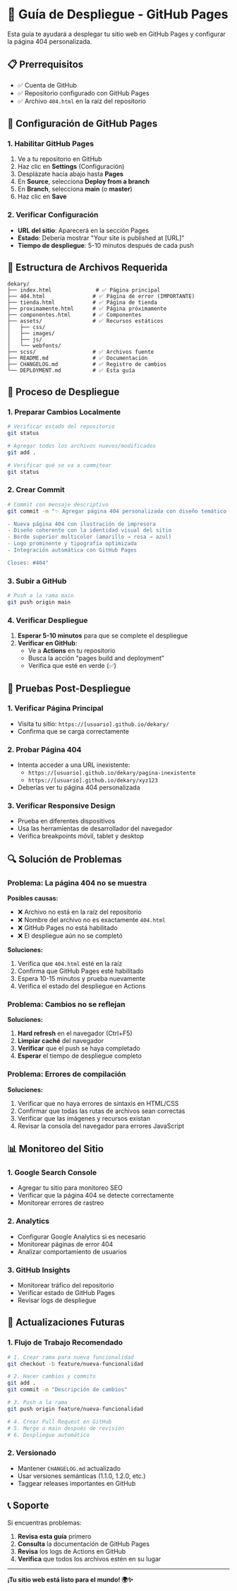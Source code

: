 # 🚀 Guía de Despliegue - GitHub Pages

Esta guía te ayudará a desplegar tu sitio web en GitHub Pages y configurar la página 404 personalizada.

## 📋 **Prerrequisitos**

- ✅ Cuenta de GitHub
- ✅ Repositorio configurado con GitHub Pages
- ✅ Archivo `404.html` en la raíz del repositorio

## 🔧 **Configuración de GitHub Pages**

### **1. Habilitar GitHub Pages**

1. Ve a tu repositorio en GitHub
2. Haz clic en **Settings** (Configuración)
3. Desplázate hacia abajo hasta **Pages**
4. En **Source**, selecciona **Deploy from a branch**
5. En **Branch**, selecciona **main** (o **master**)
6. Haz clic en **Save**

### **2. Verificar Configuración**

- **URL del sitio**: Aparecerá en la sección Pages
- **Estado**: Debería mostrar "Your site is published at [URL]"
- **Tiempo de despliegue**: 5-10 minutos después de cada push

## 📁 **Estructura de Archivos Requerida**

```
dekary/
├── index.html              # ✅ Página principal
├── 404.html               # ✅ Página de error (IMPORTANTE)
├── tienda.html            # ✅ Página de tienda
├── proximamente.html      # ✅ Página próximamente
├── componentes.html       # ✅ Componentes
├── assets/                # ✅ Recursos estáticos
│   ├── css/
│   ├── images/
│   ├── js/
│   └── webfonts/
├── scss/                  # ✅ Archivos fuente
├── README.md              # ✅ Documentación
├── CHANGELOG.md           # ✅ Registro de cambios
└── DEPLOYMENT.md          # ✅ Esta guía
```

## 🚀 **Proceso de Despliegue**

### **1. Preparar Cambios Localmente**

```bash
# Verificar estado del repositorio
git status

# Agregar todos los archivos nuevos/modificados
git add .

# Verificar qué se va a commitear
git status
```

### **2. Crear Commit**

```bash
# Commit con mensaje descriptivo
git commit -m "✨ Agregar página 404 personalizada con diseño temático

- Nueva página 404 con ilustración de impresora
- Diseño coherente con la identidad visual del sitio
- Borde superior multicolor (amarillo → rosa → azul)
- Logo prominente y tipografía optimizada
- Integración automática con GitHub Pages

Closes: #404"
```

### **3. Subir a GitHub**

```bash
# Push a la rama main
git push origin main
```

### **4. Verificar Despliegue**

1. **Esperar 5-10 minutos** para que se complete el despliegue
2. **Verificar en GitHub**:
   - Ve a **Actions** en tu repositorio
   - Busca la acción "pages build and deployment"
   - Verifica que esté en verde (✅)

## 🧪 **Pruebas Post-Despliegue**

### **1. Verificar Página Principal**
- Visita tu sitio: `https://[usuario].github.io/dekary/`
- Confirma que se carga correctamente

### **2. Probar Página 404**
- Intenta acceder a una URL inexistente:
  - `https://[usuario].github.io/dekary/pagina-inexistente`
  - `https://[usuario].github.io/dekary/xyz123`
- Deberías ver tu página 404 personalizada

### **3. Verificar Responsive Design**
- Prueba en diferentes dispositivos
- Usa las herramientas de desarrollador del navegador
- Verifica breakpoints móvil, tablet y desktop

## 🔍 **Solución de Problemas**

### **Problema: La página 404 no se muestra**

**Posibles causas:**
- ❌ Archivo no está en la raíz del repositorio
- ❌ Nombre del archivo no es exactamente `404.html`
- ❌ GitHub Pages no está habilitado
- ❌ El despliegue aún no se completó

**Soluciones:**
1. Verifica que `404.html` esté en la raíz
2. Confirma que GitHub Pages esté habilitado
3. Espera 10-15 minutos y prueba nuevamente
4. Verifica el estado del despliegue en Actions

### **Problema: Cambios no se reflejan**

**Soluciones:**
1. **Hard refresh** en el navegador (Ctrl+F5)
2. **Limpiar caché** del navegador
3. **Verificar** que el push se haya completado
4. **Esperar** el tiempo de despliegue completo

### **Problema: Errores de compilación**

**Soluciones:**
1. Verificar que no haya errores de sintaxis en HTML/CSS
2. Confirmar que todas las rutas de archivos sean correctas
3. Verificar que las imágenes y recursos existan
4. Revisar la consola del navegador para errores JavaScript

## 📊 **Monitoreo del Sitio**

### **1. Google Search Console**
- Agregar tu sitio para monitoreo SEO
- Verificar que la página 404 se detecte correctamente
- Monitorear errores de rastreo

### **2. Analytics**
- Configurar Google Analytics si es necesario
- Monitorear páginas de error 404
- Analizar comportamiento de usuarios

### **3. GitHub Insights**
- Monitorear tráfico del repositorio
- Verificar estado de GitHub Pages
- Revisar logs de despliegue

## 🔄 **Actualizaciones Futuras**

### **1. Flujo de Trabajo Recomendado**
```bash
# 1. Crear rama para nueva funcionalidad
git checkout -b feature/nueva-funcionalidad

# 2. Hacer cambios y commits
git add .
git commit -m "Descripción de cambios"

# 3. Push a la rama
git push origin feature/nueva-funcionalidad

# 4. Crear Pull Request en GitHub
# 5. Merge a main después de revisión
# 6. Despliegue automático
```

### **2. Versionado**
- Mantener `CHANGELOG.md` actualizado
- Usar versiones semánticas (1.1.0, 1.2.0, etc.)
- Taggear releases importantes en GitHub

## 📞 **Soporte**

Si encuentras problemas:

1. **Revisa esta guía** primero
2. **Consulta** la documentación de GitHub Pages
3. **Revisa** los logs de Actions en GitHub
4. **Verifica** que todos los archivos estén en su lugar

---

**¡Tu sitio web está listo para el mundo! 🌍✨**
